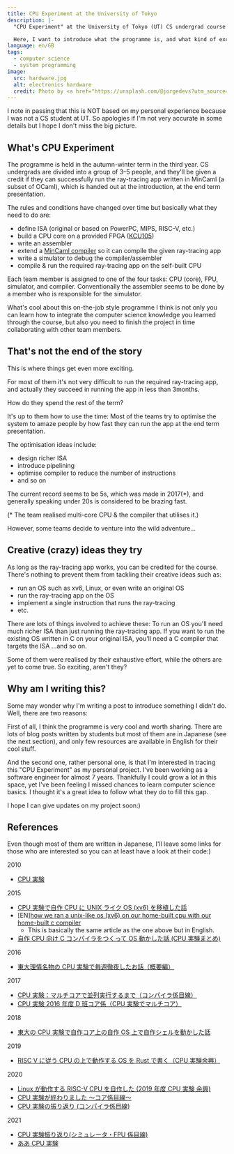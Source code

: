```yaml
---
title: CPU Experiment at the University of Tokyo
description: |-
  "CPU Experiment" at the University of Tokyo (UT) CS undergrad course is one of the most famous (either in a good way or bad way) programmes among those who are concerned.

  Here, I want to introduce what the programme is, and what kind of exciting stuff are going on there.
language: en/GB
tags:
  - computer science
  - system programming
image:
  src: hardware.jpg
  alt: electronics hardware
  credit: Photo by <a href="https://unsplash.com/@jorgedevs?utm_source=unsplash&utm_medium=referral&utm_content=creditCopyText">Jorge Ramirez</a> on <a href="https://unsplash.com/s/photos/computer-science?utm_source=unsplash&utm_medium=referral&utm_content=creditCopyText">Unsplash</a>
---
```


I note in passing that this is NOT based on my personal experience because I was not a CS student at UT. So apologies if I'm not very accurate in some details but I hope I don't miss the big picture.

## What's CPU Experiment

The programme is held in the autumn-winter term in the third year. CS undergrads are divided into a group of 3–5 people, and they'll be given a credit if they can successfully run the ray-tracing app written in MinCaml (a subset of OCaml), which is handed out at the introduction, at the end term presentation.

The rules and conditions have changed over time but basically what they need to do are:

- define ISA (original or based on PowerPC, MIPS, RISC-V, etc.)
- build a CPU core on a provided FPGA ([KCU105](https://www.xilinx.com/products/boards-and-kits/kcu105.html))
- write an assembler
- extend a [MinCaml compiler](https://github.com/esumii/min-caml) so it can compile the given ray-tracing app
- write a simulator to debug the compiler/assembler
- compile & run the required ray-tracing app on the self-built CPU

Each team member is assigned to one of the four tasks: CPU (core), FPU, simulator, and compiler. Conventionally the assembler seems to be done by a member who is responsible for the simulator.

What's cool about this on-the-job style programme I think is not only you can learn how to integrate the computer science knowledge you learned through the course, but also you need to finish the project in time collaborating with other team members.

## That's not the end of the story

This is where things get even more exciting.

For most of them it's not very difficult to run the required ray-tracing app, and actually they succeed in running the app in less than 3months.

How do they spend the rest of the term?

It's up to them how to use the time: Most of the teams try to optimise the system to amaze people by how fast they can run the app at the end term presentation.

The optimisation ideas include:

- design richer ISA
- introduce pipelining
- optimise compiler to reduce the number of instructions
- and so on

The current record seems to be 5s, which was made in 2017(\*), and generally speaking under 20s is considered to be brazing fast.

(\* The team realised multi-core CPU & the compiler that utilises it.)

However, some teams decide to venture into the wild adventure…

## Creative (crazy) ideas they try

As long as the ray-tracing app works, you can be credited for the course. There's nothing to prevent them from tackling their creative ideas such as:

- run an OS such as xv6, Linux, or even write an original OS
- run the ray-tracing app on the OS
- implement a single instruction that runs the ray-tracing
- etc.

There are lots of things involved to achieve these: To run an OS you'll need much richer ISA than just running the ray-tracing app. If you want to run the existing OS written in C on your original ISA, you'll need a C compiler that targets the ISA …and so on.

Some of them were realised by their exhaustive effort, while the others are yet to come true. So exciting, aren't they?

## Why am I writing this?

Some may wonder why I'm writing a post to introduce something I didn't do. Well, there are two reasons:

First of all, I think the programme is very cool and worth sharing. There are lots of blog posts written by students but most of them are in Japanese (see the next section), and only few resources are available in English for their cool stuff.

And the second one, rather personal one, is that I'm interested in tracing this "CPU Experiment" as my personal project. I've been working as a software engineer for almost 7 years. Thankfully I could grow a lot in this space, yet I've been feeling I missed chances to learn computer science basics. I thought it's a great idea to follow what they do to fill this gap.

I hope I can give updates on my project soon:)

## References

Even though most of them are written in Japanese, I'll leave some links for those who are interested so you can at least have a look at their code:)

2010

- [CPU 実験](https://wata-orz.hatenadiary.org/entry/20100319/1268998396)

2015

- [CPU 実験で自作 CPU に UNIX ライク OS (xv6) を移植した話](https://nullpo-head.hateblo.jp/entry/2015/03/24/205419)
- [EN][how we ran a unix-like os (xv6) on our home-built cpu with our home-built c compiler](https://fuel.edby.coffee/posts/how-we-ported-xv6-os-to-a-home-built-cpu-with-a-home-built-c-compiler/)
  - This is basically the same article as the one above but in English.
- [自作 CPU 向け C コンパイラをつくって OS 動かした話 (CPU 実験まとめ)](https://kw-udon.hatenablog.com/entry/2015/03/19/171921)

2016

- [東大理情名物の CPU 実験で毎週徹夜したお話（概要編）](https://medium.com/eureka-engineering/%E6%9D%B1%E5%A4%A7%E7%90%86%E6%83%85%E5%90%8D%E7%89%A9%E3%81%AEcpu%E5%AE%9F%E9%A8%93%E3%81%A7%E6%AF%8E%E9%80%B1%E5%BE%B9%E5%A4%9C%E3%81%97%E3%81%9F%E3%81%8A%E8%A9%B1-%E6%A6%82%E8%A6%81%E7%B7%A8-6cb8c155cb64)

2017

- [CPU 実験：マルチコアで並列実行するまで（コンパイラ係目線）](https://eguchishi.hatenablog.com/entry/2017/09/09/150229)
- [CPU 実験 2016 年度 D 班コア係（CPU 実験でマルチコア）](https://sueki743.hatenablog.jp/entry/2017/03/30/151822)

2018

- [東大の CPU 実験で自作コア上の自作 OS 上で自作シェルを動かした話](https://travelingresearcher.com/entry/2018/02/27/172417)

2019

- [RISC V に従う CPU の上で動作する OS を Rust で書く（CPU 実験余興）](https://moraprogramming.hateblo.jp/entry/2019/03/17/165802)

2020

- [Linux が動作する RISC-V CPU を自作した (2019 年度 CPU 実験 余興)](https://diary.shift-js.info/building-a-riscv-cpu-for-linux/)
- [CPU 実験が終わりました 〜コア係目線〜](https://misteer.hatenablog.com/entry/cpuex)
- [CPU 実験の振り返り (コンパイラ係目線)](https://okuraofvegetable.hatenablog.com/entry/2020/02/29/230201)

2021

- [CPU 実験振り返り(シミュレータ・FPU 係目線)](https://note.com/tomo_stleq/n/ncc8a1ff8ba20)
- [ああ CPU 実験](https://cfkazu.hatenablog.com/entry/2020/12/05/000416)
